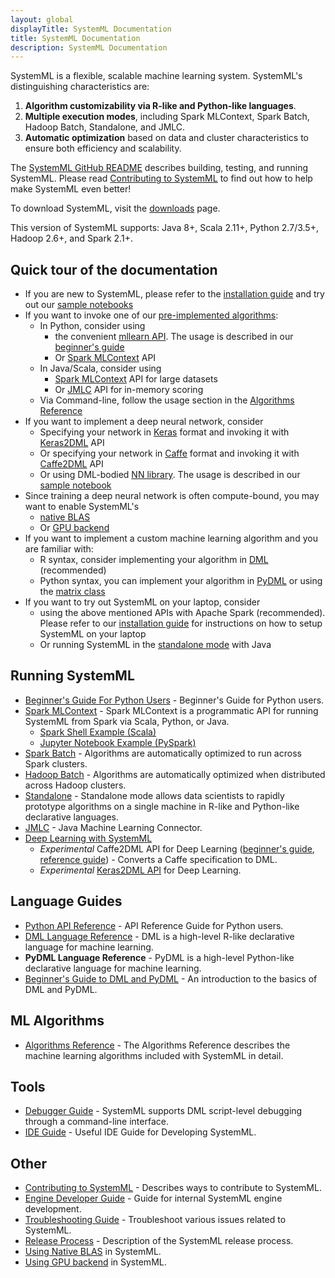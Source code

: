 ```yaml
---
layout: global
displayTitle: SystemML Documentation
title: SystemML Documentation
description: SystemML Documentation
---
```

<!--
{% comment %}
Licensed to the Apache Software Foundation (ASF) under one or more
contributor license agreements.  See the NOTICE file distributed with
this work for additional information regarding copyright ownership.
The ASF licenses this file to you under the Apache License, Version 2.0
(the "License"); you may not use this file except in compliance with
the License.  You may obtain a copy of the License at

http://www.apache.org/licenses/LICENSE-2.0

Unless required by applicable law or agreed to in writing, software
distributed under the License is distributed on an "AS IS" BASIS,
WITHOUT WARRANTIES OR CONDITIONS OF ANY KIND, either express or implied.
See the License for the specific language governing permissions and
limitations under the License.
{% endcomment %}
-->

SystemML is a flexible, scalable machine learning system.
SystemML's distinguishing characteristics are:

  1. **Algorithm customizability via R-like and Python-like languages**.
  2. **Multiple execution modes**, including Spark MLContext, Spark Batch, Hadoop Batch, Standalone, and JMLC.
  3. **Automatic optimization** based on data and cluster characteristics to ensure both efficiency and scalability.

The [SystemML GitHub README](https://github.com/apache/systemml) describes
building, testing, and running SystemML. Please read [Contributing to SystemML](contributing-to-systemml)
to find out how to help make SystemML even better!

To download SystemML, visit the [downloads](http://systemml.apache.org/download) page.

This version of SystemML supports: Java 8+, Scala 2.11+, Python 2.7/3.5+, Hadoop 2.6+, and Spark 2.1+.

## Quick tour of the documentation

* If you are new to SystemML, please refer to the [installation guide](http://systemml.apache.org/install-systemml.html) and try out our [sample notebooks](http://systemml.apache.org/get-started.html#sample-notebook)
* If you want to invoke one of our [pre-implemented algorithms](algorithms-reference):
  * In Python, consider using 
    * the convenient [mllearn API](http://apache.github.io/systemml/python-reference.html#mllearn-api). The usage is described in our [beginner's guide](http://apache.github.io/systemml/beginners-guide-python.html#invoke-systemmls-algorithms)  
    * Or [Spark MLContext](spark-mlcontext-programming-guide) API
  * In Java/Scala, consider using 
    * [Spark MLContext](spark-mlcontext-programming-guide) API for large datasets
    * Or [JMLC](jmlc) API for in-memory scoring
  * Via Command-line, follow the usage section in the [Algorithms Reference](algorithms-reference) 
* If you want to implement a deep neural network, consider
  * Specifying your network in [Keras](https://keras.io/) format and invoking it with [Keras2DML](beginners-guide-keras2dml) API
  * Or specifying your network in [Caffe](http://caffe.berkeleyvision.org/) format and invoking it with [Caffe2DML](beginners-guide-caffe2dml) API
  * Or using DML-bodied [NN library](https://github.com/apache/systemml/tree/master/scripts/nn). The usage is described in our [sample notebook](https://github.com/apache/systemml/blob/master/samples/jupyter-notebooks/Deep%20Learning%20Image%20Classification.ipynb)
* Since training a deep neural network is often compute-bound, you may want to enable SystemML's
  * [native BLAS](native-backend)
  * Or [GPU backend](gpu)
* If you want to implement a custom machine learning algorithm and you are familiar with:
  * R syntax, consider implementing your algorithm in [DML](dml-language-reference) (recommended)
  * Python syntax, you can implement your algorithm in [PyDML](beginners-guide-to-dml-and-pydml) or using the [matrix class](http://apache.github.io/systemml/python-reference.html#matrix-class)
* If you want to try out SystemML on your laptop, consider
  * using the above mentioned APIs with Apache Spark (recommended). Please refer to our [installation guide](http://systemml.apache.org/install-systemml.html) for instructions on how to setup SystemML on your laptop
  * Or running SystemML in the [standalone mode](standalone-guide) with Java

## Running SystemML

* [Beginner's Guide For Python Users](beginners-guide-python) - Beginner's Guide for Python users.
* [Spark MLContext](spark-mlcontext-programming-guide) - Spark MLContext is a programmatic API
for running SystemML from Spark via Scala, Python, or Java.
  * [Spark Shell Example (Scala)](spark-mlcontext-programming-guide#spark-shell-example)
  * [Jupyter Notebook Example (PySpark)](spark-mlcontext-programming-guide#jupyter-pyspark-notebook-example---poisson-nonnegative-matrix-factorization)
* [Spark Batch](spark-batch-mode) - Algorithms are automatically optimized to run across Spark clusters.
* [Hadoop Batch](hadoop-batch-mode) - Algorithms are automatically optimized when distributed across Hadoop clusters.
* [Standalone](standalone-guide) - Standalone mode allows data scientists to rapidly prototype algorithms on a single
machine in R-like and Python-like declarative languages.
* [JMLC](jmlc) - Java Machine Learning Connector.
* [Deep Learning with SystemML](deep-learning)
  * *Experimental* Caffe2DML API for Deep Learning ([beginner's guide](beginners-guide-caffe2dml), [reference guide](reference-guide-caffe2dml)) - Converts a Caffe specification to DML.
  * *Experimental* [Keras2DML API](beginners-guide-keras2dml) for Deep Learning.

## Language Guides

* [Python API Reference](python-reference) - API Reference Guide for Python users.
* [DML Language Reference](dml-language-reference) -
DML is a high-level R-like declarative language for machine learning.
* **PyDML Language Reference** -
PyDML is a high-level Python-like declarative language for machine learning.
* [Beginner's Guide to DML and PyDML](beginners-guide-to-dml-and-pydml) -
An introduction to the basics of DML and PyDML.

## ML Algorithms

* [Algorithms Reference](algorithms-reference) - The Algorithms Reference describes the
machine learning algorithms included with SystemML in detail.

## Tools

* [Debugger Guide](debugger-guide) - SystemML supports DML script-level debugging through a
command-line interface.
* [IDE Guide](developer-tools-systemml) - Useful IDE Guide for Developing SystemML.

## Other

* [Contributing to SystemML](contributing-to-systemml) - Describes ways to contribute to SystemML.
* [Engine Developer Guide](engine-dev-guide) - Guide for internal SystemML engine development.
* [Troubleshooting Guide](troubleshooting-guide) - Troubleshoot various issues related to SystemML.
* [Release Process](release-process) - Description of the SystemML release process.
* [Using Native BLAS](native-backend) in SystemML.
* [Using GPU backend](gpu) in SystemML.
